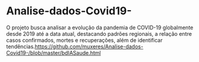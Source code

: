 # Analise-dados-Covid19-
O projeto busca analisar a evolução da pandemia de COVID-19 globalmente desde 2019 até a data atual, destacando padrões regionais, a relação entre casos confirmados, mortes e recuperações, além de identificar tendências.https://github.com/muxeres/Analise-dados-Covid19-/blob/master/bdIASaude.html
